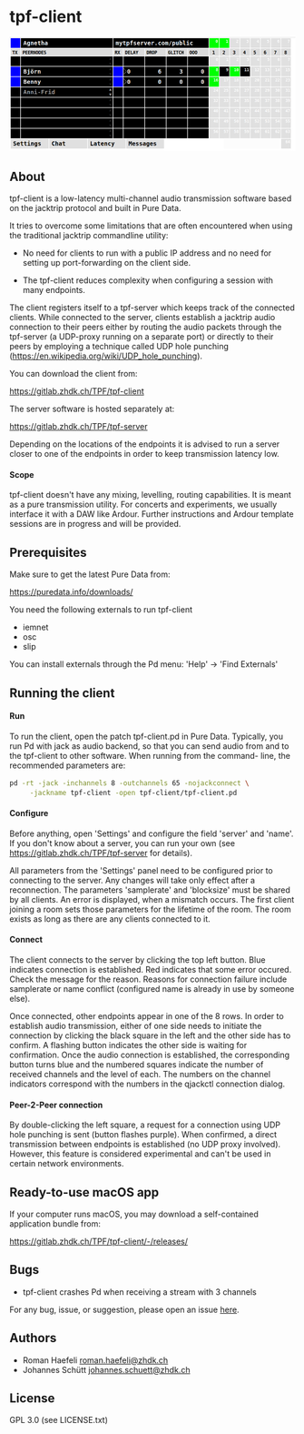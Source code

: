 tpf-client
==========

![alt text](tpf-client.png "tpf-client")

About
-----

tpf-client is a low-latency multi-channel audio transmission software
based on the jacktrip protocol and built in Pure Data.

It tries to overcome some limitations that are often encountered
when using the traditional jacktrip commandline utility:

 * No need for clients to run with a public IP address and no need
   for setting up port-forwarding on the client side.

 * The tpf-client reduces complexity when configuring a session
   with many endpoints.

The client registers itself to a tpf-server which keeps track
of the connected clients. While connected to the server, clients
establish a jacktrip audio connection to their peers either by
routing the audio packets through the tpf-server (a UDP-proxy running
on a separate port) or directly to their peers by employing a
technique called UDP hole punching (https://en.wikipedia.org/wiki/UDP_hole_punching).

You can download the client from:

  https://gitlab.zhdk.ch/TPF/tpf-client

The server software is hosted separately at:

  https://gitlab.zhdk.ch/TPF/tpf-server

Depending on the locations of the endpoints it is advised to
run a server closer to one of the endpoints in order to
keep transmission latency low.

#### Scope

tpf-client doesn't have any mixing, levelling, routing capabilities. It is meant
as a pure transmission utility. For concerts and experiments, we usually interface
it with a DAW like Ardour. Further instructions and Ardour template sessions are in
progress and will be provided.


Prerequisites
-------------

Make sure to get the latest Pure Data from:

  https://puredata.info/downloads/

You need the following externals to run tpf-client
  * iemnet
  * osc
  * slip

You can install externals through the Pd menu:
'Help' -> 'Find Externals'


Running the client
------------------

#### Run
To run the client, open the patch tpf-client.pd in Pure Data. Typically,
you run Pd with jack as audio backend, so that you can send audio from
and to the tpf-client to other software. When running from the command-
line, the recommended parameters are:

~~~sh
pd -rt -jack -inchannels 8 -outchannels 65 -nojackconnect \
     -jackname tpf-client -open tpf-client/tpf-client.pd
~~~

#### Configure

Before anything, open 'Settings' and configure the field 'server' and 'name'. If
you don't know about a server, you can run your own (see https://gitlab.zhdk.ch/TPF/tpf-server
for details).

All parameters from the 'Settings' panel need to be configured prior to
connecting to the server. Any changes will take only effect after a reconnection.
The parameters 'samplerate' and 'blocksize' must be shared by all clients. An error
is displayed, when a mismatch occurs. The first client joining a room sets those parameters
for the lifetime of the room. The room exists as long as there are any clients connected to it.

#### Connect

The client connects to the server by clicking the top left button. Blue indicates connection
is established. Red indicates that some error occured. Check the message for the reason.
Reasons for connection failure include samplerate or name conflict (configured name is already in
use by someone else).

Once connected, other endpoints appear in one of the 8 rows. In order to
establish audio transmission, either of one side needs to initiate the
connection by clicking the black square in the left and the other side
has to confirm. A flashing button indicates the other side is waiting
for confirmation. Once the audio connection is established, the
corresponding button turns blue and the numbered squares indicate the
number of received channels and the level of each. The numbers on the
channel indicators correspond with the numbers in the qjackctl connection
dialog.

#### Peer-2-Peer connection

By double-clicking the left square, a request for a connection using
UDP hole punching is sent (button flashes purple). When confirmed, a direct transmission between
endpoints is established (no UDP proxy involved). However,
this feature is considered experimental and can't be used in certain
network environments.


Ready-to-use macOS app
----------------------

If your computer runs macOS, you may download a self-contained
application bundle from:

  https://gitlab.zhdk.ch/TPF/tpf-client/-/releases/


Bugs
----

  * tpf-client crashes Pd when receiving a stream with 3 channels

For any bug, issue, or suggestion, please open an issue [here](https://github.com/reduzent/tpf-client/issues).


Authors
-------

  * Roman Haefeli <roman.haefeli@zhdk.ch>
  * Johannes Schütt <johannes.schuett@zhdk.ch>


License
-------

  GPL 3.0 (see LICENSE.txt)

